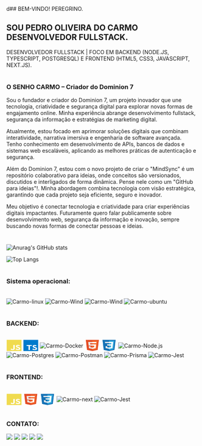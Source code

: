 d## BEM-VINDO! PEREGRINO.
## SOU PEDRO OLIVEIRA DO CARMO DESENVOLVEDOR FULLSTACK.
DESENVOLVEDOR FULLSTACK | FOCO EM BACKEND (NODE.JS, TYPESCRIPT, POSTGRESQL) E FRONTEND (HTML5, CSS3, JAVASCRIPT, NEXT.JS).

#

### O SENHO CARMO – Criador do Dominion 7

Sou o fundador e criador do Dominion 7, um projeto inovador que une tecnologia, criatividade e segurança digital para explorar novas formas de engajamento online. Minha experiência abrange desenvolvimento fullstack, segurança da informação e estratégias de marketing digital.

Atualmente, estou focado em aprimorar soluções digitais que combinam interatividade, narrativa imersiva e engenharia de software avançada. Tenho conhecimento em desenvolvimento de APIs, bancos de dados e sistemas web escaláveis, aplicando as melhores práticas de autenticação e segurança.

Além do Dominion 7, estou com o novo projeto de criar o "MindSync" é um repositório colaborativo para ideias, onde conceitos são versionados, discutidos e interligados de forma dinâmica. Pense nele como um "GitHub para ideias"!. Minha abordagem combina tecnologia com visão estratégica, garantindo que cada projeto seja eficiente, seguro e inovador.

Meu objetivo é conectar tecnologia e criatividade para criar experiências digitais impactantes. Futuramente quero falar publicamente sobre desenvolvimento web, segurança da informação e inovação, sempre buscando novas formas de conectar pessoas e ideias.

#

![Anurag's GitHub stats](https://github-readme-stats.vercel.app/api?username=carmo-montana&show_icons=true&theme=transparent)

![Top Langs](https://github-readme-stats.vercel.app/api/top-langs/?username=carmo-montana&hide_progress=true)

#
### Sistema operacional:

<div style="display: inline_block"><br>
 <img align="center" alt="Carmo-linux" height="50" width="50" src="https://cdn.jsdelivr.net/gh/devicons/devicon@latest/icons/linux/linux-original.svg" 
 />
<img align="center" alt="Carmo-Wind" height="40" width="50" src="https://cdn.jsdelivr.net/gh/devicons/devicon@latest/icons/windows11/windows11-original.svg" 
/>
<img align="center" alt="Carmo-Wind" height="70" width="70" src="https://img.icons8.com/?size=100&id=qBWtR72kluCU&format=png&color=000000" 
/>
<img align="center" alt="Carmo-ubuntu" height="60" width="60" src="https://cdn.jsdelivr.net/gh/devicons/devicon@latest/icons/ubuntu/ubuntu-original.svg" />
</div>

#
### BACKEND:

<div style="display: inline_block"><br>
  <img align="center" alt="Carmo-Js" height="30" width="40" src="https://raw.githubusercontent.com/devicons/devicon/master/icons/javascript/javascript-plain.svg">
  <img align="center" alt="Carmo-Ts" height="30" width="40" src="https://raw.githubusercontent.com/devicons/devicon/master/icons/typescript/typescript-plain.svg">
  <img align="center" alt="Carmo-Docker" height= "50" width="60" src="https://cdn.jsdelivr.net/gh/devicons/devicon@latest/icons/docker/docker-original-wordmark.svg" />      
  <img align="center" alt="Carmo-HTML" height="30" width="40" src="https://raw.githubusercontent.com/devicons/devicon/master/icons/html5/html5-original.svg">
  <img align="center" alt="Carmo-CSS" height="30" width="40" src="https://raw.githubusercontent.com/devicons/devicon/master/icons/css3/css3-original.svg">
  <img align="center" alt="Carmo-Node.js" height="50" width="60" src="https://cdn.jsdelivr.net/gh/devicons/devicon@latest/icons/nodejs/nodejs-original-wordmark.svg" />
  <img align="center" alt="Carmo-Postgres" height="50" width="60" src="https://cdn.jsdelivr.net/gh/devicons/devicon@latest/icons/postgresql/postgresql-original-wordmark.svg" 
  />
  <img align="center" alt="Carmo-Postman" height="40" width="50" src="https://cdn.jsdelivr.net/gh/devicons/devicon@latest/icons/postman/postman-original.svg" />
  <img align="center" alt="Carmo-Prisma" height="80" width="90" src="https://cdn.jsdelivr.net/gh/devicons/devicon@latest/icons/prisma/prisma-original-wordmark.svg" />
  <img align="center" alt="Carmo-Jest" height="40" width="50" src="https://cdn.jsdelivr.net/gh/devicons/devicon@latest/icons/jest/jest-plain.svg" />
</div>

#
### FRONTEND:

<div style="display: inline_block"><br>
  <img align="center" alt="Carmo-Js" height="30" width="40" src="https://raw.githubusercontent.com/devicons/devicon/master/icons/javascript/javascript-plain.svg">     
  <img align="center" alt="Carmo-HTML" height="30" width="40" src="https://raw.githubusercontent.com/devicons/devicon/master/icons/html5/html5-original.svg">
  <img align="center" alt="Carmo-CSS" height="30" width="40" src="https://raw.githubusercontent.com/devicons/devicon/master/icons/css3/css3-original.svg">
  <img align="center" alt="Carmo-next" height="40" width="40" src="https://cdn.jsdelivr.net/gh/devicons/devicon@latest/icons/nextjs/nextjs-original.svg" />
  <img align="center" alt="Carmo-Jest" height="40" width="40" src="https://cdn.jsdelivr.net/gh/devicons/devicon@latest/icons/jest/jest-plain.svg" />
</div>

#

### CONTATO:

<div> 
  <a href="https://www.instagram.com/carmdepp22/" target="_blank"><img src="https://img.shields.io/badge/-Instagram-%23E4405F?style=for-the-badge&logo=instagram&logoColor=white" target="_blank"></a>
 <a href="https://discord.gg/wagxzStdcR" target="_blank"><img src="https://img.shields.io/badge/Discord-7289DA?style=for-the-badge&logo=discord&logoColor=white" target="_blank"></a> 
  <a href = "mailto:carmodepp@gmail.com"><img src="https://img.shields.io/badge/-Gmail-%23333?style=for-the-badge&logo=gmail&logoColor=white" target="_blank"></a>
  <a href="https://www.linkedin.com/in/pedro-oliveira-736b222a4/" target="_blank"><img src="https://img.shields.io/badge/-LinkedIn-%230077B5?style=for-the-badge&logo=linkedin&logoColor=white" target="_blank"></a> 
  <a href="https://www.facebook.com/Carmomontana" target="_blank"></a><img src="https://img.shields.io/badge/Facebook-1877F2?style=for-the-badge&logo=facebook&logoColor=white" target="_blank">
</div>

#

